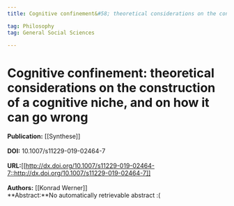 ```yaml
---
title: Cognitive confinement&#58; theoretical considerations on the construction of a cognitive niche, and on how it can go wrong

tag: Philosophy 
tag: General Social Sciences

---
```


# Cognitive confinement: theoretical considerations on the construction of a cognitive niche, and on how it can go wrong

**Publication:** [[Synthese]]<br><br>**DOI:** 10.1007/s11229-019-02464-7                                      
<br>**URL:**[[http://dx.doi.org/10.1007/s11229-019-02464-7::http://dx.doi.org/10.1007/s11229-019-02464-7]]<br><br>**Authors:** [[Konrad Werner]] <br>**Abstract:**No automatically retrievable abstract :(

